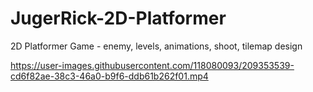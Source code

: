 # JugerRick-2D-Platformer
2D Platformer Game - enemy, levels, animations, shoot, tilemap design




https://user-images.githubusercontent.com/118080093/209353539-cd6f82ae-38c3-46a0-b9f6-ddb61b262f01.mp4

